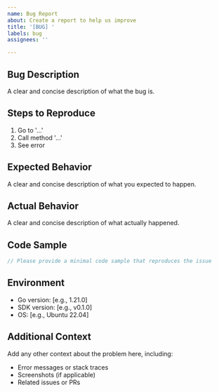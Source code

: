 ```yaml
---
name: Bug Report
about: Create a report to help us improve
title: '[BUG] '
labels: bug
assignees: ''

---
```


## Bug Description

A clear and concise description of what the bug is.

## Steps to Reproduce

1. Go to '...'
2. Call method '...'
3. See error

## Expected Behavior

A clear and concise description of what you expected to happen.

## Actual Behavior

A clear and concise description of what actually happened.

## Code Sample

```go
// Please provide a minimal code sample that reproduces the issue
```

## Environment

- Go version: [e.g., 1.21.0]
- SDK version: [e.g., v0.1.0]
- OS: [e.g., Ubuntu 22.04]

## Additional Context

Add any other context about the problem here, including:
- Error messages or stack traces
- Screenshots (if applicable)
- Related issues or PRs
